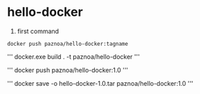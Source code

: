 # hello-docker

1. first command  
```
docker push paznoa/hello-docker:tagname
```

'''
docker.exe build . -t paznoa/hello-docker
'''

'''
docker push paznoa/hello-docker:1.0
'''

'''
docker save -o hello-docker-1.0.tar paznoa/hello-docker:1.0
'''
